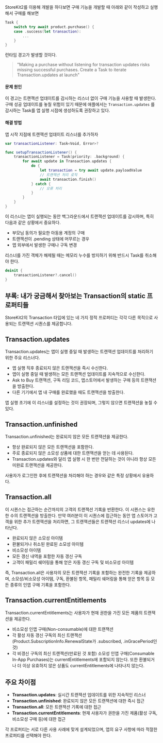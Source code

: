 StoreKit2를 이용해 개발을 하다보면 구매 기능을 개발할 때 아래와 같이 작성하고 실행해서 구매를 해보면

```swift
Task {
    switch try await product.purchase() {
    case .success(let transaction):
        ...
    }
}
```

런타임 경고가 발생할 것이다.

>"Making a purchase without listening for transaction updates risks missing successful purchases. Create a Task to iterate Transaction.updates at launch"
#### 문제 원인
이 경고는 트랜잭션 업데이트를 감시하는 리스너 없이 구매 기능을 사용할 때 발생한다. 
구매 성공 업데이트를 놓칠 위험이 있기 때문에 애플에서는 `Transaction.updates` 를 감시하는 Task를 앱 실행 시점에 생성하도록 권장하고 있다.
#### 해결 방법
앱 시작 지점에 트랜잭션 업데이트 리스너를 추가하자

```swift
var transactionListener: Task<Void, Error>?

func setupTransactionListener() {
    transactionListener = Task(priority: .background) {
        for await update in Transaction.updates {
            do {
                let transaction = try await update.payloadValue
                // 트랜잭션 처리 로직
                await transaction.finish()
            } catch {
                // 오류 처리
            }
        }
    }
}
```

이 리스너는 앱이 실행되는 동안 백그라운드에서 트랜잭션 업데이트를 감시하며, 특히 다음과 같은 상황에서 중요하다.
- 부모님 동의가 필요한 아동용 계정의 구매
- 트랜잭션이 .pending 상태에 머무르는 경우
- 앱 외부에서 발생한 구매나 구독 변경

리스너를 가진 객체가 해제될 때는 메모리 누수를 방지하기 위해 반드시 Task를 취소해야 한다.

```swift
deinit {
    transactionListener?.cancel()
}
```

## 부록: 내가 궁금해서 찾아보는 Transaction의 static 프로퍼티들
StoreKit2의 Transaction 타입에 있는 네 가지 정적 프로퍼티는 각각 다른 목적으로 사용되는 트랜잭션 시퀀스를 제공합니다.

## Transaction.updates
Transaction.updates는 앱이 실행 중일 때 발생하는 트랜잭션 업데이트를 처리하기 위한 주요 리스너다.
- 앱 실행 직후 종료되지 않은 트랜잭션을 즉시 수신한다.
- 앱이 실행 중일 때 발생하는 모든 트랜잭션 업데이트를 지속적으로 수신한다.
- Ask to Buy 트랜잭션, 구독 리딤 코드, 앱스토어에서 발생하는 구매 등의 트랜잭션을 방출한다.
- 다른 기기에서 앱 내 구매를 완료했을 때도 트랜잭션을 방출한다.

앱 실행 초기에 이 리스너를 설정하는 것이 권장되며, 그렇지 않으면 트랜잭션을 놓칠 수 있다.
## Transaction.unfinished
Transaction.unfinished는 완료되지 않은 모든 트랜잭션을 제공한다.
- 항상 완료되지 않은 모든 트랜잭션을 포함한다.
- 주로 종료되지 않은 소모성 상품에 대한 트랜잭션을 얻는 데 사용된다.
- Transaction.updates와 달리 앱 실행 시 한 번만 전달하는 것이 아니라 항상 모든 미완료 트랜잭션을 제공한다.

사용자가 로그인한 후에 트랜잭션을 처리해야 하는 경우와 같은 특정 상황에서 유용하다.
## Transaction.all
이 시퀀스는 접근하는 순간까지의 고객의 트랜잭션 기록을 반환한다. 이 시퀀스는 유한한 수의 트랜잭션을 방출한다. 만약 여러분이 이 시퀀스에 접근하는 동안 앱 스토어가 고객을 위한 추가 트랜잭션을 처리하면, 그 트랜잭션들은 트랜잭션 리스너 updates에 나타난다.
- 완료되지 않은 소모성 아이템
- 환불되거나 취소된 완료된 소모성 아이템
- 비소모성 아이템
- 모든 갱신 내역을 포함한 자동 갱신 구독
- 고객이 패밀리 쉐어링을 통해 얻은 자동 갱신 구독 및 비소모성 아이템

즉, Transaction.all은 사용자의 모든 트랜잭션 기록을 포함하는 완전한 기록을 제공하며, 소모성/비소모성 아이템, 구독, 환불된 항목, 패밀리 쉐어링을 통해 얻은 항목 등 모든 종류의 인앱 구매 기록을 포함한다.

## Transaction.currentEntitlements
Transaction.currentEntitlements는 사용자가 현재 권한을 가진 모든 제품의 트랜잭션을 제공한다.
- 비소모성 인앱 구매(Non-consumable)에 대한 트랜잭션
- 각 활성 자동 갱신 구독의 최신 트랜잭션(Product.SubscriptionInfo.RenewalState가 .subscribed, .inGracePeriod인 것)
- 각 비갱신 구독의 최신 트랜잭션(만료된 것 포함)
소모성 인앱 구매(Consumable In-App Purchases)는 currentEntitlements에 포함되지 않는다. 또한 환불되거나 더 이상 유효하지 않은 상품도 currentEntitlements에 나타나지 않는다.

## 주요 차이점
- **Transaction.updates**: 실시간 트랜잭션 업데이트를 위한 지속적인 리스너
- **Transaction.unfinished**: 완료되지 않은 모든 트랜잭션에 대한 즉시 접근
- **Transaction.all**: 모든 트랜잭션 기록에 대한 접근
- **Transaction.currentEntitlements**: 현재 사용자가 권한을 가진 제품(활성 구독, 비소모성 구매 등)에 대한 접근

각 프로퍼티는 서로 다른 사용 사례에 맞게 설계되었으며, 앱의 요구 사항에 따라 적절한 프로퍼티를 선택해야 한다.